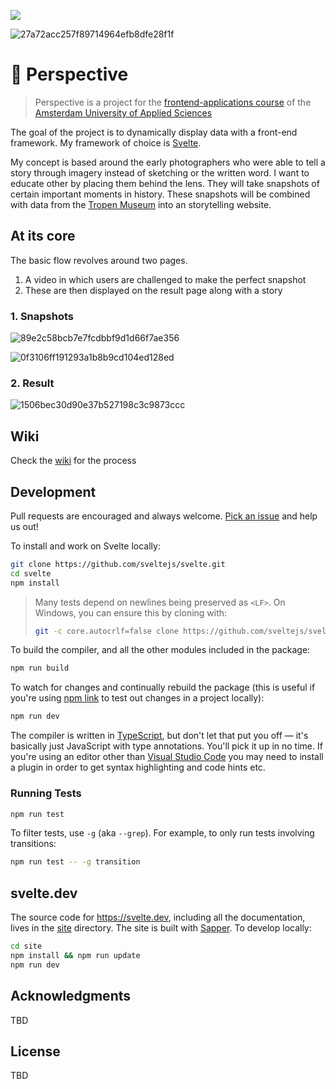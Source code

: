 ![](https://badgen.net/badge/%E2%96%B2%20Deploy%20to%20Now/$%20now%MartijnKeesmaat%2Ffrontend-applications/black)

![27a72acc257f89714964efb8dfe28f1f](https://user-images.githubusercontent.com/8048514/67623558-04d52000-f827-11e9-87e5-ff73643136e1.gif)

# 📸 Perspective

> Perspective is a project for the [frontend-applications course](https://github.com/cmda-tt/course-19-20/tree/master/frontend-applications) of the [Amsterdam University of Applied Sciences](https://www.hva.nl/)

The goal of the project is to dynamically display data with a front-end framework. My framework of choice is [Svelte](https://svelte.dev).

My concept is based around the early photographers who were able to tell a story through imagery instead of sketching or the written word. I want to educate other by placing them behind the lens. They will take snapshots of certain important moments in history. These snapshots will be combined with data from the [Tropen Museum](https://www.tropenmuseum.nl/) into an storytelling website.


## At its core
The basic flow revolves around two pages. 
1. A video in which users are challenged to make the perfect snapshot
2. These are then displayed on the result page along with a story

### 1. Snapshots  
![89e2c58bcb7e7fcdbbf9d1d66f7ae356](https://user-images.githubusercontent.com/8048514/67623677-72358080-f828-11e9-8df8-6c20e2676cf0.gif)

![0f3106ff191293a1b8b9cd104ed128ed](https://user-images.githubusercontent.com/8048514/67623655-27b40400-f828-11e9-8fbc-2a4ab1c3127d.gif)

### 2. Result
![1506bec30d90e37b527198c3c9873ccc](https://user-images.githubusercontent.com/8048514/67623822-0522ea80-f82a-11e9-8bd7-0c414fe60e51.gif)


## Wiki
Check the [wiki](https://github.com/MartijnKeesmaat/frontend-applications/wiki) for the process

## Development

Pull requests are encouraged and always welcome. [Pick an issue](https://github.com/sveltejs/svelte/issues?q=is%3Aissue+is%3Aopen+sort%3Aupdated-desc) and help us out!

To install and work on Svelte locally:

```bash
git clone https://github.com/sveltejs/svelte.git
cd svelte
npm install
```

> Many tests depend on newlines being preserved as `<LF>`. On Windows, you can ensure this by cloning with:
> ```bash
> git -c core.autocrlf=false clone https://github.com/sveltejs/svelte.git
> ```

To build the compiler, and all the other modules included in the package:

```bash
npm run build
```

To watch for changes and continually rebuild the package (this is useful if you're using [npm link](https://docs.npmjs.com/cli/link.html) to test out changes in a project locally):

```bash
npm run dev
```

The compiler is written in [TypeScript](https://www.typescriptlang.org/), but don't let that put you off — it's basically just JavaScript with type annotations. You'll pick it up in no time. If you're using an editor other than [Visual Studio Code](https://code.visualstudio.com/) you may need to install a plugin in order to get syntax highlighting and code hints etc.


### Running Tests

```bash
npm run test
```

To filter tests, use `-g` (aka `--grep`). For example, to only run tests involving transitions:

```bash
npm run test -- -g transition
```


## svelte.dev

The source code for https://svelte.dev, including all the documentation, lives in the [site](site) directory. The site is built with [Sapper](https://sapper.svelte.dev). To develop locally:

```bash
cd site
npm install && npm run update
npm run dev
```

## Acknowledgments
TBD

## License

TBD
